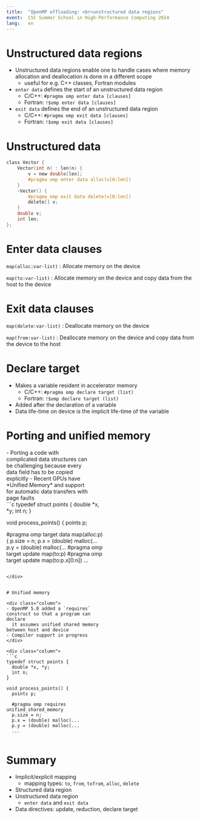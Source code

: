 ```yaml
---
title:  "OpenMP offloading: <br>unstructured data regions"
event:  CSC Summer School in High-Performance Computing 2024
lang:   en
---
```



# Unstructured data regions

- Unstructured data regions enable one to handle cases where memory
  allocation and deallocation is done in a different scope
    - useful for e.g. C++ classes, Fortran modules
- `enter data` defines the start of an unstructured data region
    - C/C++: `#pragma omp enter data [clauses]`
    - Fortran: `!$omp enter data [clauses]`
- `exit data` defines the end of an unstructured data region
    - C/C++: `#pragma omp exit data [clauses]`
    - Fortran: `!$omp exit data [clauses]`


# Unstructured data

```c
class Vector {
    Vector(int n) : len(n) {
        v = new double[len];
        #pragma omp enter data alloc(v[0:len])
    }
    ~Vector() {
        #pragma omp exit data delete(v[0:len])
        delete[] v;
    }
    double v;
    int len;
};
```


# Enter data clauses

`map(alloc:var-list)`
  : Allocate memory on the device

`map(to:var-list)`
  : Allocate memory on the device and copy data from the host to the device


# Exit data clauses

`map(delete:var-list)`
  : Deallocate memory on the device

`map(from:var-list)`
  : Deallocate memory on the device and copy data from the device to the host


# Declare target

- Makes a variable resident in accelerator memory
    - C/C++: `#pragma omp declare target (list)`
    - Fortran: `!$omp declare target (list)`
- Added after the declaration of a variable
- Data life-time on device is the implicit life-time of the variable


# Porting and unified memory

<div class="column" style="width:43%">
- Porting a code with complicated data structures can be challenging
  because every data field has to be copied explicitly
- Recent GPUs have *Unified Memory* and support for automatic data transfers
  with page faults
</div>

<div class="column" style="width:52%">
```c
typedef struct points {
  double *x, *y;
  int n;
}

void process_points() {
  points p;

  #pragma omp target data map(alloc:p)
  {
    p.size = n;
    p.x = (double) malloc(...
    p.y = (double) malloc(...
    #pragma omp target update map(to:p)
    #pragma omp target update map(to:p.x[0:n])
    ...
```

</div>


# Unified memory

<div class="column">
- OpenMP 5.0 added a `requires` construct so that a program can declare
  it assumes unified shared memory between host and device
- Compiler support in progress
</div>

<div class="column">
```c
typedef struct points {
  double *x, *y;
  int n;
}

void process_points() {
  points p;

  #pragma omp requires unified_shared_memory
  p.size = n;
  p.x = (double) malloc(...
  p.y = (double) malloc(...
  ...
```
</div>


# Summary

- Implicit/explicit mapping
    - mapping types: `to`, `from`, `tofrom`, `alloc`, `delete`
- Structured data region
- Unstructured data region
    - `enter data` and `exit data`
- Data directives: update, reduction, declare target
